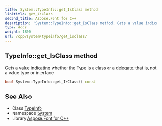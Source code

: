 ```yaml
---
title: System::TypeInfo::get_IsClass method
linktitle: get_IsClass
second_title: Aspose.Font for C++
description: 'System::TypeInfo::get_IsClass method. Gets a value indicating whether the Type is a class or a delegate; that is, not a value type or interface in C++.'
type: docs
weight: 1800
url: /cpp/system/typeinfo/get_isclass/
---
```

## TypeInfo::get_IsClass method


Gets a value indicating whether the Type is a class or a delegate; that is, not a value type or interface.

```cpp
bool System::TypeInfo::get_IsClass() const
```

## See Also

* Class [TypeInfo](../)
* Namespace [System](../../)
* Library [Aspose.Font for C++](../../../)
